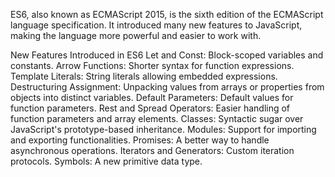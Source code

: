 ES6, also known as ECMAScript 2015, is the sixth edition of the ECMAScript language specification. It introduced many new features to JavaScript, making the language more powerful and easier to work with.

New Features Introduced in ES6
Let and Const: Block-scoped variables and constants.
Arrow Functions: Shorter syntax for function expressions.
Template Literals: String literals allowing embedded expressions.
Destructuring Assignment: Unpacking values from arrays or properties from objects into distinct variables.
Default Parameters: Default values for function parameters.
Rest and Spread Operators: Easier handling of function parameters and array elements.
Classes: Syntactic sugar over JavaScript's prototype-based inheritance.
Modules: Support for importing and exporting functionalities.
Promises: A better way to handle asynchronous operations.
Iterators and Generators: Custom iteration protocols.
Symbols: A new primitive data type.
